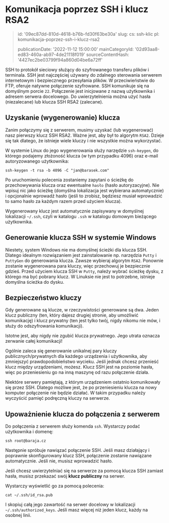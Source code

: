 Komunikacja poprzez SSH i klucz RSA2
====================================

> id: '09ec87dd-810d-4618-b76b-fd30f63be30a'
> slug:
> 	cs: ssh-klic
> 	pl: komunikacja-poprzez-ssh-i-klucz-rsa2
> 
> publicationDate: '2022-11-12 15:00:00'
> mainCategoryId: '02d93aa8-ed83-460a-ab97-4de21118f019'
> sourceContentHash: '4427ec2be03799f94a860d04be6a72ff'

SSH to protokół sieciowy służący do szyfrowanego transferu plików i terminala. SSH jest najczęściej używany do zdalnego sterowania serwerem internetowym i bezpiecznego przesyłania plików. W przeciwieństwie do FTP, oferuje natywne połączenie szyfrowane. SSH komunikuje się na domyślnym porcie `22`. Połączenie jest inicjowane z nazwą użytkownika i adresem serwera docelowego. Do uwierzytelnienia można użyć hasła (niezalecane) lub klucza SSH RSA2 (zalecane).

Uzyskanie (wygenerowanie) klucza
--------------------------

Zanim połączymy się z serwerem, musimy uzyskać (lub wygenerować) nasz pierwszy klucz SSH RSA2. Ważne jest, aby był to algorytm `RSA2`. Dzieje się tak dlatego, że istnieje wiele kluczy i nie wszystkie można wykorzystać.

W systemie Linux do jego wygenerowania służy narzędzie `ssh-keygen`, do którego podajemy złożoność klucza (w tym przypadku 4096) oraz e-mail autoryzowanego użytkownika:

```shell
ssh-keygen -t rsa -b 4096 -C "jan@barasek.com"
```

Po uruchomieniu polecenia zostaniemy zapytani o ścieżkę do przechowywania klucza oraz ewentualne `hasło` (hasło autoryzacyjne). Nie wpisuj nic jako ścieżkę (domyślna lokalizacja jest wybierana automatycznie) i opcjonalnie wprowadź hasło (jeśli to zrobisz, będziesz musiał wprowadzić to samo hasło za każdym razem przed użyciem klucza).

Wygenerowany klucz jest automatycznie zapisywany w domyślnej lokalizacji `~/.ssh`, czyli w katalogu `.ssh` w katalogu domowym bieżącego użytkownika.

Generowanie klucza SSH w systemie Windows
-------------------------------

Niestety, system Windows nie ma domyślnej ścieżki dla klucza SSH. Dlatego idealnym rozwiązaniem jest zainstalowanie np. narzędzia `Putty` i `PuttyGen` do generowania klucza. Zawsze wybieraj algorytm `RSA2`. Ponownie zostanie wygenerowana para kluczy, więc przechowuj je bezpiecznie gdzieś. Przed użyciem klucza SSH w `Putty`, należy wybrać ścieżkę dysku, z którego ma być pobrany klucz. W Linuksie nie jest to potrzebne, istnieje domyślna ścieżka do dysku.

Bezpieczeństwo kluczy
---------------

Gdy generowane są klucze, w rzeczywistości generowane są dwa. Jeden klucz publiczny (ten, który dajesz drugiej stronie, aby umożliwić komunikację) i klucz prywatny (ten jest tylko twój, nigdy nikomu nie mów, i służy do odszyfrowania komunikacji).

Istotne jest, aby nigdy nie zgubić klucza prywatnego. Jego utrata oznacza zerwanie całej komunikacji!

Ogólnie zaleca się generowanie unikalnej pary kluczy publicznych/prywatnych dla każdego urządzenia i użytkownika, aby zmniejszyć prawdopodobieństwo wycieku. Jeśli jednak chcesz przenieść klucz między urządzeniami, możesz. Klucz SSH jest na poziomie hasła, więc po przeniesieniu go na inną maszynę od razu połączenie działa.

Niektóre serwery pamiętają, z którym urządzeniem ostatnio komunikowały się przez SSH. Dlatego możliwe jest, że po przeniesieniu klucza na nowy komputer połączenie nie będzie działać. W takim przypadku należy wyczyścić pamięć podręczną kluczy na serwerze.

Upoważnienie klucza do połączenia z serwerem
--------------------------------------

Do połączenia z serwerem służy komenda `ssh`. Wystarczy podać użytkownika i domenę:

```shell
ssh root@baraja.cz
```

Następnie spróbuje nawiązać połączenie SSH. Jeśli masz działający i poprawnie skonfigurowany klucz SSH, połączenie zostanie nawiązane automatycznie. Jeśli nie, musisz wprowadzić hasło.

Jeśli chcesz uwierzytelniać się na serwerze za pomocą klucza SSH zamiast hasła, musisz przekazać swój **klucz publiczny** na serwer.

Wystarczy wyświetlić go za pomocą polecenia:

```shell
cat ~/.ssh/id_rsa.pub
```

I skopiuj całą jego zawartość na serwer docelowy w lokalizacji `~/.ssh/authorized_keys`. Jeśli masz więcej niż jeden klucz, każdy na osobnej linii.
